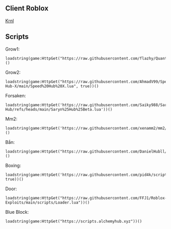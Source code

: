Client Roblox
-

[Krnl](https://krnl.webfiles.pro/android.html)

Scripts
-

Grow1:
```
loadstring(game:HttpGet("https://raw.githubusercontent.com/flazhy/QuantumOnyx/refs/heads/main/QuantumOnyx.lua"))()
```

Grow2:
```
loadstring(game:HttpGet("https://raw.githubusercontent.com/AhmadV99/Speed-Hub-X/main/Speed%20Hub%20X.lua", true))()
```

Forsaken:
```
loadstring(game:HttpGet('https://raw.githubusercontent.com/Saiky988/Saryn-Hub/refs/heads/main/Saryn%25Hub%25Beta.lua'))()
```

Mm2:
```
loadstring(game:HttpGet('https://raw.githubusercontent.com/xenamm2/mm2/refs/heads/main/main'))()
```

Bắn:
```
loadstring(game:HttpGet("https://raw.githubusercontent.com/DanielHubll/DanielHubll/refs/heads/main/Aimbot%20Mobile"))()
```

Boxing:
```
loadstring(game:HttpGet('https://raw.githubusercontent.com/pid4k/scripts/refs/heads/main/untitledboxinggame.lua', true))()
```

Door:
```
loadstring(game:HttpGet("https://raw.githubusercontent.com/FFJ1/Roblox-Exploits/main/scripts/Loader.lua"))()
```

Blue Block:
```
loadstring(game:HttpGet("https://scripts.alchemyhub.xyz"))()
```
